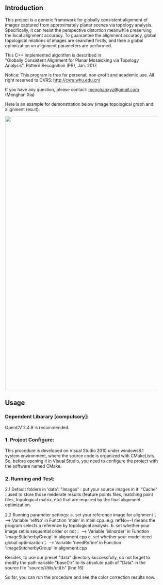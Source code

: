 ## Introduction

This project is a generic framework for globally consistent alignment of images captured from approximately planar 
scenes via topology analysis. Specifically, it can resist the perspective distortion meanwhile preserving the local 
alignment accuracy. To guanrantee the alignment accuracy, global topological relations of images are searched firstly,
and then a global optimization on alignment parameters are performed.

This C++ implemented algorithm is described in  
"Globally Consistent Alignment for Planar Mosaicking via Topology Analysis", Pattern Recognition (PR), Jan. 2017.

Notice: This program is free for personal, non-profit and academic use.
All right reserved to CVRS: http://cvrs.whu.edu.cn/

If you have any question, please contact: menghanxyz@gmail.com (Menghan Xia)

Here is an example for demonstration below (image topological graph and alignment result): 

<img src="docs/demo.png" width="900px"/>

## Usage
### Dependent Libarary [compulsory]:
OpenCV 2.4.9 is recommended.

### 1. Project Configure:
This procedure is developed on Visual Studio 2010 under windows8.1 system environment,
where the source code is organized with CMakeLists. So, before opening it in Visual Studio,
you need to configure the project with the software named CMake.

### 2. Running and Test:
2.1 Default folders in 'data':
"Images" : put your source images in it.
"Cache"  : used to store those mederate results (feature points files, matching point files, topological matrix, etc) that 
are required by the final alignmnet optimization.

2.2 Running parameter settings:
a. set your reference image for alignment；      							-->  Variable 'refNo' in Function 'main' in main.cpp. 
e.g. refNo=-1 means the program selects a reference by topological analysis.
b. set whether your image set is sequential order or not；         --> Variable 'isInorder' in Function 'imageStitcherbyGroup' in alignment.cpp
c. set whether your model need global optimization；         		--> Variable 'needRefine' in Function 'imageStitcherbyGroup' in alignment.cpp

Besides, to use our preset "data" directory successfully, do not forget to modify the path variable 
"baseDir" to its absolute path of "Data" in the source file "source/Utils/util.h" [line 16]

So far, you can run the procedure and see the color correction results now.